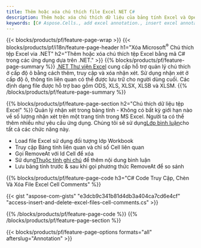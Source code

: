 ```yaml
---
title: Thêm hoặc xóa chú thích file Excel NET C#
description: Thêm hoặc xóa chú thích dữ liệu của bảng tính Excel và OpenOffice chỉ bằng vài dòng mã C#.
keywords: [C# Aspose.Cells., add excel annotation., insert excel annotation., access excel annotation., remove excel annotation., delete excel annotation., add annotation in excel., insert annotation in excel., access annotation in excel., remove annotation in excel., delete annotation in excel]
---
```

{{< blocks/products/pf/feature-page-wrap >}}
{{< blocks/products/pf/i18n/feature-page-header h1="Xóa Microsoft<sup>&reg;</sup> Chú thích tệp Excel via .NET" h2="Thêm hoặc xóa chú thích tệp Excel bằng mã C# trong các ứng dụng dựa trên .NET." >}}
{{% blocks/products/pf/feature-page-summary %}}
[.NET Thư viện Excel](/cells/vi/net/) cung cấp hỗ trợ quản lý chú thích ở cấp độ ô bằng cách thêm, truy cập và xóa nhận xét. Sử dụng nhận xét ở cấp độ ô, thông tin liên quan có thể được lưu trữ cho người dùng cuối. Các định dạng file được hỗ trợ bao gồm ODS, XLS, XLSX, XLSB và XLSM.
{{% /blocks/products/pf/feature-page-summary %}}

{{% blocks/products/pf/feature-page-section h2="Chú thích dữ liệu tệp Excel" %}}
 Quản lý nhận xét trong bảng tính - Không có bất kỳ giới hạn nào về số lượng nhận xét trên một trang tính trong MS Excel. Người ta có thể thêm nhiều như yêu cầu ứng dụng. Chúng tôi sẽ sử dụng[Lớp bình luận](https://reference.aspose.com/cells/net/aspose.cells/comment)cho tất cả các chức năng này.

+ Load file Excel sử dụng đối tượng lớp Workbook
+ Truy cập Bảng tính liên quan và chỉ số Cell liên quan
+ Gọi RemoveAt với Id Cell để xóa
 + Sử dụng[Thuộc tính ghi chú](https://reference.aspose.com/cells/net/aspose.cells/comment/properties/note) để thêm nội dung bình luận
+ Lưu bảng tính trước & sau khi gọi phương thức RemoveAt để so sánh

{{% blocks/products/pf/feature-page-code h3="C# Code Truy Cập, Chèn Và Xóa File Excel Cell Comments" %}}


{{< gist "aspose-com-gists" "e3dcb9c341b81d4db3a404ca7cd6e4cf" "access-insert-and-delete-excel-files-cell-comments.cs" >}}

{{% /blocks/products/pf/feature-page-code %}}
{{% /blocks/products/pf/feature-page-section %}}

{{< blocks/products/pf/feature-page-options formats="all" afterslug="Annotation" >}}
